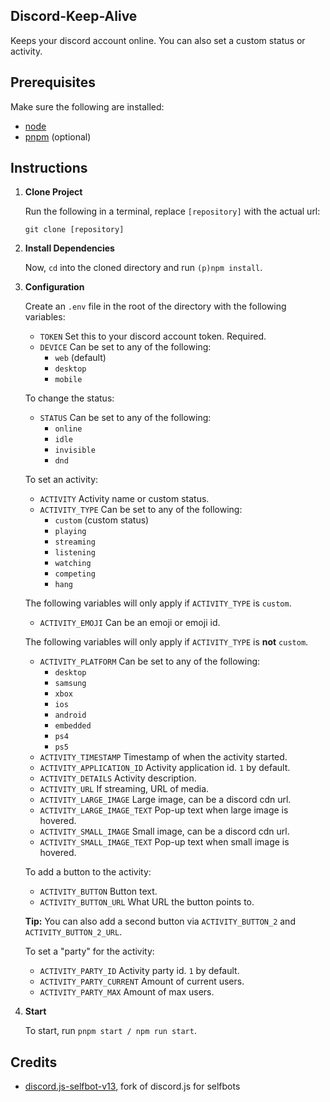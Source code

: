 ## Discord-Keep-Alive

Keeps your discord account online. You can also set a custom status or activity.

## Prerequisites

Make sure the following are installed:

- [node](https://nodejs.org/en/download)
- [pnpm](https://pnpm.io/installation#using-a-standalone-script) (optional)

## Instructions

1. **Clone Project**

   Run the following in a terminal, replace `[repository]` with the actual url:

   ```
   git clone [repository]
   ```

2. **Install Dependencies**

   Now, `cd` into the cloned directory and run `(p)npm install`.

3. **Configuration**

   Create an `.env` file in the root of the directory with the following variables:

   - `TOKEN` Set this to your discord account token. Required.
   - `DEVICE` Can be set to any of the following:
     - `web` (default)
     - `desktop`
     - `mobile`

   To change the status:

   - `STATUS` Can be set to any of the following:
     - `online`
     - `idle`
     - `invisible`
     - `dnd`

   To set an activity:

   - `ACTIVITY` Activity name or custom status.
   - `ACTIVITY_TYPE` Can be set to any of the following:
     - `custom` (custom status)
     - `playing`
     - `streaming`
     - `listening`
     - `watching`
     - `competing`
     - `hang`

   The following variables will only apply if `ACTIVITY_TYPE` is `custom`.

   - `ACTIVITY_EMOJI` Can be an emoji or emoji id.

   The following variables will only apply if `ACTIVITY_TYPE` is **not** `custom`.

   - `ACTIVITY_PLATFORM` Can be set to any of the following:
     - `desktop`
     - `samsung`
     - `xbox`
     - `ios`
     - `android`
     - `embedded`
     - `ps4`
     - `ps5`
   - `ACTIVITY_TIMESTAMP` Timestamp of when the activity started.
   - `ACTIVITY_APPLICATION_ID` Activity application id. `1` by default.
   - `ACTIVITY_DETAILS` Activity description.
   - `ACTIVITY_URL` If streaming, URL of media.
   - `ACTIVITY_LARGE_IMAGE` Large image, can be a discord cdn url.
   - `ACTIVITY_LARGE_IMAGE_TEXT` Pop-up text when large image is hovered.
   - `ACTIVITY_SMALL_IMAGE` Small image, can be a discord cdn url.
   - `ACTIVITY_SMALL_IMAGE_TEXT` Pop-up text when small image is hovered.

   To add a button to the activity:

   - `ACTIVITY_BUTTON` Button text.
   - `ACTIVITY_BUTTON_URL` What URL the button points to.

   **Tip:** You can also add a second button via `ACTIVITY_BUTTON_2` and `ACTIVITY_BUTTON_2_URL`.

   To set a "party" for the activity:

   - `ACTIVITY_PARTY_ID` Activity party id. `1` by default.
   - `ACTIVITY_PARTY_CURRENT` Amount of current users.
   - `ACTIVITY_PARTY_MAX` Amount of max users.

4. **Start**

   To start, run `pnpm start / npm run start`.

## Credits

- [discord.js-selfbot-v13](https://github.com/aiko-chan-ai/discord.js-selfbot-v13), fork of discord.js for selfbots
